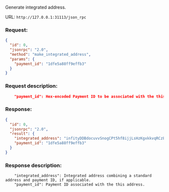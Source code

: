 Generate integrated address.

URL: ```http://127.0.0.1:31113/json_rpc```
### Request: 
```json
{
  "id": 0,
  "jsonrpc": "2.0",
  "method": "make_integrated_address",
  "params": {
    "payment_id": "1dfe5a88ff9effb3"
  }
}
```

### Request description: 
```json
    "payment_id": Hex-encoded Payment ID to be associated with the this address. If empty then wallet would generate new payment id using system random library.
```

### Response: 
```json
{
  "id": 0,
  "jsonrpc": "2.0",
  "result": {
    "integrated_address": "infityDDBdocuvvSnogCPt5hf8ijjLsHzKgxkkvqRCzEetjkXj3A6fUSxn6gT7PMa3aYoZzQvj6yxMMzFbrvke5ngTo8iRBwA9TG9Jetwga4svH7g",
    "payment_id": "1dfe5a88ff9effb3"
  }
}
```

### Response description:
```
    "integrated_address": Integrated address combining a standard address and payment ID, if applicable.
    "payment_id": Payment ID associated with the this address.
```